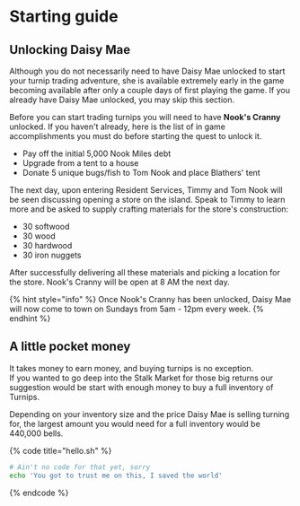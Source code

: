 # Starting guide

## Unlocking Daisy Mae

Although you do not necessarily need to have Daisy Mae unlocked to start your turnip trading adventure, she is available extremely early in the game becoming available after only a couple days of first playing the game. If you already have Daisy Mae unlocked, you may skip this section.

Before you can start trading turnips you will need to have **Nook's Cranny** unlocked. If you haven't already, here is the list of in game accomplishments you must do before starting the quest to unlock it. 

* Pay off the initial 5,000 Nook Miles debt
* Upgrade from a tent to a house
* Donate 5 unique bugs/fish to Tom Nook and place Blathers' tent

The next day, upon entering Resident Services, Timmy and Tom Nook will be seen discussing opening a store on the island. Speak to Timmy to learn more and be asked to supply crafting materials for the store's construction:

* 30 softwood
* 30 wood
* 30 hardwood
* 30 iron nuggets

After successfully delivering all these materials and picking a location for the store. Nook's Cranny will be open at 8 AM the next day.

{% hint style="info" %}
Once Nook's Cranny has been unlocked, Daisy Mae will now come to town on Sundays from 5am - 12pm every week.
{% endhint %}

## A little pocket money

It takes money to earn money, and buying turnips is no exception.  
If you wanted to go deep into the Stalk Market for those big returns our suggestion would be start with enough money to buy a full inventory of Turnips. 

Depending on your inventory size and the price Daisy Mae is selling turning for, the largest amount you would need for a full inventory would be 440,000 bells.



{% code title="hello.sh" %}
```bash
# Ain't no code for that yet, sorry
echo 'You got to trust me on this, I saved the world'
```
{% endcode %}



